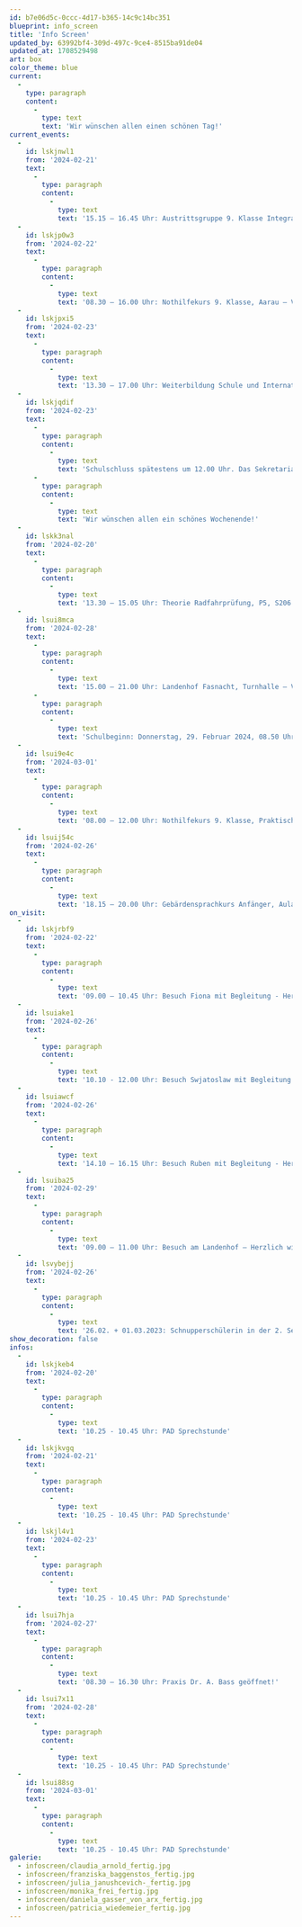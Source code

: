 ```yaml
---
id: b7e06d5c-0ccc-4d17-b365-14c9c14bc351
blueprint: info_screen
title: 'Info Screen'
updated_by: 63992bf4-309d-497c-9ce4-8515ba91de04
updated_at: 1708529498
art: box
color_theme: blue
current:
  -
    type: paragraph
    content:
      -
        type: text
        text: 'Wir wünschen allen einen schönen Tag!'
current_events:
  -
    id: lskjnwl1
    from: '2024-02-21'
    text:
      -
        type: paragraph
        content:
          -
            type: text
            text: '15.15 – 16.45 Uhr: Austrittsgruppe 9. Klasse Integration und Hörtaktik, Gruppe A – Viel Vergnügen!'
  -
    id: lskjp0w3
    from: '2024-02-22'
    text:
      -
        type: paragraph
        content:
          -
            type: text
            text: '08.30 – 16.00 Uhr: Nothilfekurs 9. Klasse, Aarau – Viel Vergnügen!'
  -
    id: lskjpxi5
    from: '2024-02-23'
    text:
      -
        type: paragraph
        content:
          -
            type: text
            text: '13.30 – 17.00 Uhr: Weiterbildung Schule und Internat, Turnhalle – Viel Vergnügen!'
  -
    id: lskjqdif
    from: '2024-02-23'
    text:
      -
        type: paragraph
        content:
          -
            type: text
            text: 'Schulschluss spätestens um 12.00 Uhr. Das Sekretariat bleibt am Nachmittag geschlossen!'
      -
        type: paragraph
        content:
          -
            type: text
            text: 'Wir wünschen allen ein schönes Wochenende!'
  -
    id: lskk3nal
    from: '2024-02-20'
    text:
      -
        type: paragraph
        content:
          -
            type: text
            text: '13.30 – 15.05 Uhr: Theorie Radfahrprüfung, P5, S206 – Viel Vergnügen!'
  -
    id: lsui8mca
    from: '2024-02-28'
    text:
      -
        type: paragraph
        content:
          -
            type: text
            text: '15.00 – 21.00 Uhr: Landenhof Fasnacht, Turnhalle – Viel Vergnügen!'
      -
        type: paragraph
        content:
          -
            type: text
            text: 'Schulbeginn: Donnerstag, 29. Februar 2024, 08.50 Uhr'
  -
    id: lsui9e4c
    from: '2024-03-01'
    text:
      -
        type: paragraph
        content:
          -
            type: text
            text: '08.00 – 12.00 Uhr: Nothilfekurs 9. Klasse, Praktische Arbeit + Prüfung – Viel Erfolg!'
  -
    id: lsuij54c
    from: '2024-02-26'
    text:
      -
        type: paragraph
        content:
          -
            type: text
            text: '18.15 – 20.00 Uhr: Gebärdensprachkurs Anfänger, Aula – Viel Vergnügen!'
on_visit:
  -
    id: lskjrbf9
    from: '2024-02-22'
    text:
      -
        type: paragraph
        content:
          -
            type: text
            text: '09.00 – 10.45 Uhr: Besuch Fiona mit Begleitung - Herzlich willkommen!'
  -
    id: lsuiake1
    from: '2024-02-26'
    text:
      -
        type: paragraph
        content:
          -
            type: text
            text: '10.10 - 12.00 Uhr: Besuch Swjatoslaw mit Begleitung - Herzlich willkommen!'
  -
    id: lsuiawcf
    from: '2024-02-26'
    text:
      -
        type: paragraph
        content:
          -
            type: text
            text: '14.10 – 16.15 Uhr: Besuch Ruben mit Begleitung - Herzlich willkommen!'
  -
    id: lsuiba25
    from: '2024-02-29'
    text:
      -
        type: paragraph
        content:
          -
            type: text
            text: '09.00 – 11.00 Uhr: Besuch am Landenhof – Herzlich willkommen!'
  -
    id: lsvybejj
    from: '2024-02-26'
    text:
      -
        type: paragraph
        content:
          -
            type: text
            text: '26.02. + 01.03.2023: Schnupperschülerin in der 2. Sekundarschule a, Haus Gelb – Herzlich willkommen!'
show_decoration: false
infos:
  -
    id: lskjkeb4
    from: '2024-02-20'
    text:
      -
        type: paragraph
        content:
          -
            type: text
            text: '10.25 - 10.45 Uhr: PAD Sprechstunde'
  -
    id: lskjkvgq
    from: '2024-02-21'
    text:
      -
        type: paragraph
        content:
          -
            type: text
            text: '10.25 - 10.45 Uhr: PAD Sprechstunde'
  -
    id: lskjl4v1
    from: '2024-02-23'
    text:
      -
        type: paragraph
        content:
          -
            type: text
            text: '10.25 - 10.45 Uhr: PAD Sprechstunde'
  -
    id: lsui7hja
    from: '2024-02-27'
    text:
      -
        type: paragraph
        content:
          -
            type: text
            text: '08.30 – 16.30 Uhr: Praxis Dr. A. Bass geöffnet!'
  -
    id: lsui7x11
    from: '2024-02-28'
    text:
      -
        type: paragraph
        content:
          -
            type: text
            text: '10.25 - 10.45 Uhr: PAD Sprechstunde'
  -
    id: lsui88sg
    from: '2024-03-01'
    text:
      -
        type: paragraph
        content:
          -
            type: text
            text: '10.25 - 10.45 Uhr: PAD Sprechstunde'
galerie:
  - infoscreen/claudia_arnold_fertig.jpg
  - infoscreen/franziska_baggenstos_fertig.jpg
  - infoscreen/julia_janushcevich-_fertig.jpg
  - infoscreen/monika_frei_fertig.jpg
  - infoscreen/daniela_gasser_von_arx_fertig.jpg
  - infoscreen/patricia_wiedemeier_fertig.jpg
---
```

